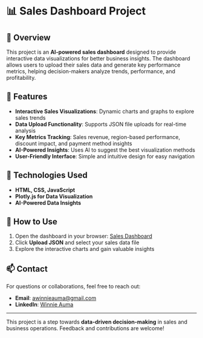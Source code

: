 # 📊 Sales Dashboard Project

## 📌 Overview
This project is an **AI-powered sales dashboard** designed to provide interactive data visualizations for better business insights. The dashboard allows users to upload their sales data and generate key performance metrics, helping decision-makers analyze trends, performance, and profitability.

## 🚀 Features
- **Interactive Sales Visualizations**: Dynamic charts and graphs to explore sales trends
- **Data Upload Functionality**: Supports JSON file uploads for real-time analysis
- **Key Metrics Tracking**: Sales revenue, region-based performance, discount impact, and payment method insights
- **AI-Powered Insights**: Uses AI to suggest the best visualization methods
- **User-Friendly Interface**: Simple and intuitive design for easy navigation

## 🔧 Technologies Used
- **HTML, CSS, JavaScript**
- **Plotly.js for Data Visualization**
- **AI-Powered Data Insights**

## 📂 How to Use
1. Open the dashboard in your browser: [Sales Dashboard](file:///C:/Users/KR11/Documents/sales_dashboard.html)
2. Click **Upload JSON** and select your sales data file
3. Explore the interactive charts and gain valuable insights

## 📫 Contact
For questions or collaborations, feel free to reach out:
- **Email**: awinnieauma@gmail.com
- **LinkedIn**: [Winnie Auma](https://www.linkedin.com/in/winnie-auma-9b664310b)

---
This project is a step towards **data-driven decision-making** in sales and business operations. Feedback and contributions are welcome!

